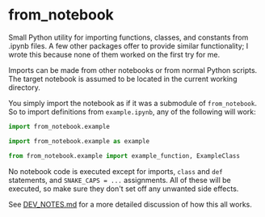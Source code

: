 # from_notebook

Small Python utility for importing functions, classes, and constants from .ipynb files. A few other packages offer to provide similar functionality; I wrote this because none of them worked on the first try for me.

Imports can be made from other notebooks or from normal Python scripts. The target notebook is assumed to be located in the current working directory.

You simply import the notebook as if it was a submodule of `from_notebook`. So to import definitions from `example.ipynb`, any of the following will work:

```python
import from_notebook.example
```
```python
import from_notebook.example as example
```
```python
from from_notebook.example import example_function, ExampleClass
```

No notebook code is executed except for imports, `class` and `def` statements, and `SNAKE_CAPS = ...` assignments. All of these will be executed, so make sure they don't set off any unwanted side effects.

See [DEV_NOTES.md](./DEV_NOTES.md) for a more detailed discussion of how this all works.
